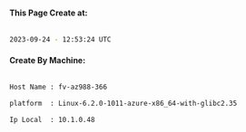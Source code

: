
   
#### This Page Create at:

```bash

2023-09-24 - 12:53:24 UTC

```

#### Create By Machine:

```bash

Host Name : fv-az988-366

platform  : Linux-6.2.0-1011-azure-x86_64-with-glibc2.35

Ip Local  : 10.1.0.48

```

